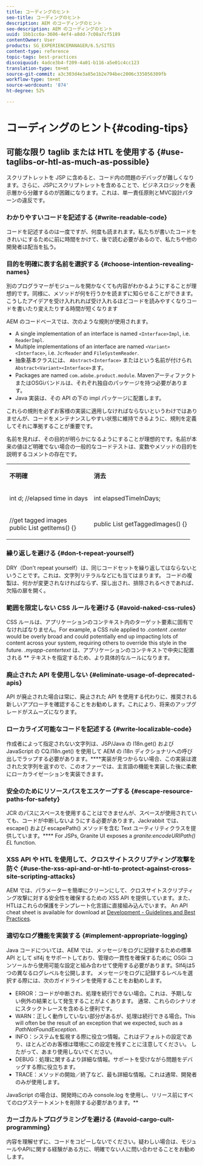 ```yaml
---
title: コーディングのヒント
seo-title: コーディングのヒント
description: AEM のコーディングのヒント
seo-description: AEM のコーディングのヒント
uuid: 1bb1cc6a-3606-4ef4-a8dd-7c08a7cf5189
contentOwner: User
products: SG_EXPERIENCEMANAGER/6.5/SITES
content-type: reference
topic-tags: best-practices
discoiquuid: 4adce3b4-f209-4a01-b116-a5e01c4cc123
translation-type: tm+mt
source-git-commit: a3c303d4e3a85e1b2e794bec2006c335056309fb
workflow-type: tm+mt
source-wordcount: '874'
ht-degree: 52%

---
```



# コーディングのヒント{#coding-tips}

## 可能な限り taglib または HTL を使用する {#use-taglibs-or-htl-as-much-as-possible}

スクリプトレットを JSP に含めると、コード内の問題のデバッグが難しくなります。さらに、JSPにスクリプトレットを含めることで、ビジネスロジックを表示層から分離するのが困難になります。これは、単一責任原則とMVC設計パターンの違反です。

### わかりやすいコードを記述する {#write-readable-code}

コードを記述するのは一度ですが、何度も読まれます。私たちが書いたコードをきれいにするために前に時間をかけて、後で読む必要があるので、私たちや他の開発者は配当を払う。

### 目的を明確に表す名前を選択する {#choose-intention-revealing-names}

別のプログラマーがモジュールを開かなくても内容がわかるようにすることが理想的です。同様に、メソッドが何を行うかを読まずに知らせることができます。 こうしたアイデアを受け入れれれば受け入れるほどコードを読みやすくなりコードを書いたり変えたりする時間が短くなります

AEM のコードベースでは、次のような規則が使用されます。


* A single implementation of an interface is named `<Interface>Impl`, i.e. `ReaderImpl`.
* Multiple implementations of an interface are named `<Variant><Interface>`, i.e. `JcrReader` and `FileSystemReader`.
* 抽象基本クラスには、 `Abstract<Interface>` またはという名前が付けられ `Abstract<Variant><Interface>`ます。
* Packages are named `com.adobe.product.module`.  MavenアーティファクトまたはOSGiバンドルは、それぞれ独自のパッケージを持つ必要があります。
* Java 実装は、その API の下の impl パッケージに配置します。


これらの規則を必ずお客様の実装に適用しなければならないというわけではありませんが、コードをメンテナンスしやすい状態に維持できるように、規則を定義してそれに準拠することが重要です。

名前を見れば、その目的が明らかになるようにすることが理想的です。名前が本来の値ほど明確でない場合の一般的なコードテストは、変数やメソッドの目的を説明するコメントの存在です。

<table>
 <tbody>
  <tr>
   <td><p><strong>不明確</strong></p> </td>
   <td><p><strong>消去</strong></p> </td>
  </tr>
  <tr>
   <td><p>int d; //elapsed time in days</p> </td>
   <td><p>int elapsedTimeInDays;</p> </td>
  </tr>
  <tr>
   <td><p>//get tagged images<br /> public List getItems() {}</p> </td>
   <td><p>public List getTaggedImages() {}</p> </td>
  </tr>
 </tbody>
</table>

### 繰り返しを避ける  {#don-t-repeat-yourself}

DRY（Don&#39;t repeat yourself）は、同じコードセットを繰り返してはならないということです。これは、文字列リテラルなどにも当てはまります。 コードの複製は、何かが変更されなければならず、探し出され、排除されるべきであれば、欠陥の扉を開く。

### 範囲を限定しない CSS ルールを避ける {#avoid-naked-css-rules}

CSS ルールは、アプリケーションのコンテキスト内のターゲット要素に固有でなければなりません。For example, a CSS rule applied to *.content .center* would be overly broad and could potentially end up impacting lots of content across your system, requiring others to override this style in the future. *.myapp-centertext* は、アプリケーションのコンテキストで中央に配置される ** テキストを指定するため、より具体的なルールになります。

### 廃止された API を使用しない {#eliminate-usage-of-deprecated-apis}

API が廃止された場合は常に、廃止された API を使用する代わりに、推奨される新しいアプローチを確認することをお勧めします。これにより、将来のアップグレードがスムーズになります。

### ローカライズ可能なコードを記述する {#write-localizable-code}

作成者によって指定されない文字列は、JSP/Java の I18n.get() および JavaScript の CQ.I18n.get() を使用して AEM の i18n ディクショナリへの呼び出しでラップする必要があります。****&#x200B;実装が見つからない場合、この実装は渡された文字列を返すので、このオファーでは、主言語の機能を実装した後に柔軟にローカライゼーションを実装できます。

### 安全のためにリソースパスをエスケープする {#escape-resource-paths-for-safety}

JCR のパスにスペースを使用することはできませんが、スペースが使用されていても、コードが中断しないようにする必要があります。Jackrabbit では、escape() および escapePath() メソッドを含む Text ユーティリティクラスを提供しています。**** For JSPs, Granite UI exposes a *granite:encodeURIPath() EL* function.

### XSS API や HTL を使用して、クロスサイトスクリプティング攻撃を防ぐ {#use-the-xss-api-and-or-htl-to-protect-against-cross-site-scripting-attacks}

AEM では、パラメーターを簡単にクリーンにして、クロスサイトスクリプティング攻撃に対する安全性を確保するための XSS API を提供しています。また、HTLはこれらの保護をテンプレート化言語に直接組み込んでいます。 An API cheat sheet is available for download at [Development - Guidelines and Best Practices](/help/sites-developing/dev-guidelines-bestpractices.md).

### 適切なログ機能を実装する {#implement-appropriate-logging}

Java コードについては、AEM では、メッセージをログに記録するための標準 API として slf4j をサポートしており、管理の一貫性を確保するために OSGi コンソールから使用可能な設定と組み合わせて使用する必要があります。Slf4jは5つの異なるログレベルを公開します。 メッセージをログに記録するレベルを選択する際には、次のガイドラインを使用することをお勧めします。

* ERROR：コードが中断され、処理を続行できない場合。これは、予期しない例外の結果として発生することがよくあります。 通常、これらのシナリオにスタックトレースを含めると便利です。
* WARN：正しく動作していない部分があるが、処理は続行できる場合。This will often be the result of an exception that we expected, such as a *PathNotFoundException*.
* INFO：システムを監視する際に役立つ情報。これはデフォルトの設定であり、ほとんどのお客様は環境にこの設定を残すことに注意してください。 したがって、あまり使用しないでください。
* DEBUG：処理に関するより詳細な情報。サポートを受けながら問題をデバッグする際に役立ちます。
* TRACE：メソッドの開始／終了など、最も詳細な情報。これは通常、開発者のみが使用します。

JavaScript の場合は、開発時にのみ console.log を使用し、リリース前にすべてのログステートメントを削除する必要があります。**

### カーゴカルトプログラミングを避ける {#avoid-cargo-cult-programming}

内容を理解せずに、コードをコピーしないでください。疑わしい場合は、モジュールやAPIに関する経験がある方に、明確でない人に問い合わせることをお勧めします。
